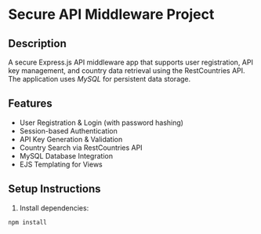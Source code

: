 # Secure API Middleware Project

##  Description
A secure Express.js API middleware app that supports user registration, API key management, and country data retrieval using the RestCountries API. The application uses *MySQL* for persistent data storage.

##  Features
- User Registration & Login (with password hashing)
- Session-based Authentication
- API Key Generation & Validation
- Country Search via RestCountries API
- MySQL Database Integration
- EJS Templating for Views

## Setup Instructions

1. Install dependencies:

```bash
npm install
